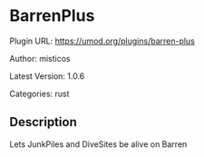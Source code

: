 # BarrenPlus

Plugin URL: https://umod.org/plugins/barren-plus

Author: misticos

Latest Version: 1.0.6

Categories: rust

## Description

Lets JunkPiles and DiveSites be alive on Barren
